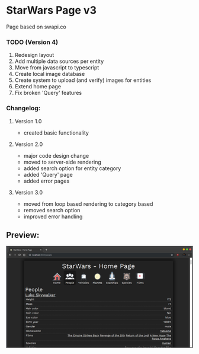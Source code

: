 # StarWars Page v3

Page based on swapi.co

### TODO (Version 4)

1. Redesign layout
2. Add multiple data sources per entity
3. Move from javascript to typescript
4. Create local image database
5. Create system to upload (and verify) images for entities
6. Extend home page
7. Fix broken 'Query' features

### Changelog:

1. Version 1.0
    - created basic functionality

2. Version 2.0
    - major code design change
    - moved to server-side rendering
    - added search option for entity category
    - added 'Query' page
    - added error pages

3. Version 3.0
    - moved from loop based rendering to category based
    - removed search option
    - improved error handling
    
## Preview:

![](preview.png)
